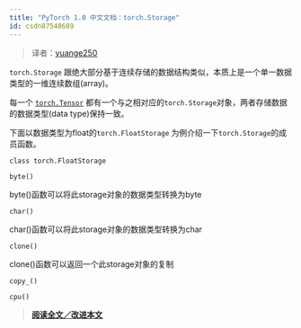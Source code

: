 ```yaml
---
title: "PyTorch 1.0 中文文档：torch.Storage"
id: csdn87548689
---
```


> 译者：[yuange250](https://github.com/yuange250)

`torch.Storage` 跟绝大部分基于连续存储的数据结构类似，本质上是一个单一数据类型的一维连续数组(array)。

每一个 [`torch.Tensor`](tensors.html#torch.Tensor "torch.Tensor") 都有一个与之相对应的`torch.Storage`对象，两者存储数据的数据类型(data type)保持一致。

下面以数据类型为float的`torch.FloatStorage` 为例介绍一下`torch.Storage`的成员函数。

```
class torch.FloatStorage 
```

```
byte() 
```

byte()函数可以将此storage对象的数据类型转换为byte

```
char() 
```

char()函数可以将此storage对象的数据类型转换为char

```
clone() 
```

clone()函数可以返回一个此storage对象的复制

```
copy_() 
```

```
cpu() 
```

> [**阅读全文／改进本文**](https://github.com/apachecn/pytorch-doc-zh/blob/master/docs/1.0/storage.md)